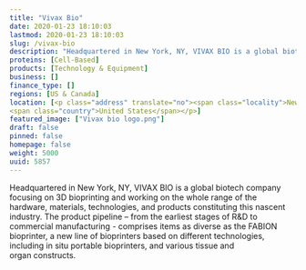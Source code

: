 ```yaml
---
title: "Vivax Bio"
date: 2020-01-23 18:10:03
lastmod: 2020-01-23 18:10:03
slug: /vivax-bio
description: "Headquartered in New York, NY, VIVAX BIO is a global biotech company focusing on 3D bioprinting and working on the whole range of the hardware, materials, technologies, and products constituting this nascent industry."
proteins: [Cell-Based]
products: [Technology & Equipment]
business: []
finance_type: []
regions: [US & Canada]
location: [<p class="address" translate="no"><span class="locality">New York</span>,<br>
<span class="country">United States</span></p>]
featured_image: ["Vivax bio logo.png"]
draft: false
pinned: false
homepage: false
weight: 5000
uuid: 5857
---
```

<p>Headquartered in New York, <span class="caps">NY</span>, <span class="caps">VIVAX</span> <span class="caps">BIO</span> is a global biotech company focusing on 3D bioprinting and working on the whole range of the hardware, materials, technologies, and products constituting this nascent industry. The product pipeline – from the earliest stages of <span class="caps">R&D</span> to commercial manufacturing - comprises items as diverse as the <span class="caps">FABION</span> bioprinter, a new line of bioprinters based on different technologies, including in situ portable bioprinters, and various tissue and organ&nbsp;constructs.</p>
